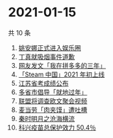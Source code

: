 # 2021-01-15

共 10 条

<!-- BEGIN ZHIHUSEARCH -->
<!-- 最后更新时间 Fri Jan 15 2021 00:42:33 GMT+0800 (CST) -->
1. [姚安娜正式进入娱乐圈](https://www.zhihu.com/search?q=姚安娜)
1. [丁真就吸烟事件道歉](https://www.zhihu.com/search?q=丁真抽烟)
1. [网友发文「我在拼多多的三年」](https://www.zhihu.com/search?q=我在拼多多的三年)
1. [「Steam 中国」2021 年初上线](https://www.zhihu.com/search?q=steam中国)
1. [江苏省考成绩公布](https://www.zhihu.com/search?q=江苏省考)
1. [多省市倡导「就地过年」](https://www.zhihu.com/search?q=就地过年)
1. [联盟将调查欧文聚会视频](https://www.zhihu.com/search?q=欧文)
1. [麦当劳「肉夹馍」遭吐槽](https://www.zhihu.com/search?q=麦当劳肉夹馍)
1. [秦时明月之沧海横流](https://www.zhihu.com/search?q=秦时明月之沧海横流)
1. [科兴疫苗总保护效力 50.4％](https://www.zhihu.com/search?q=科兴疫苗)
<!-- END ZHIHUSEARCH -->
